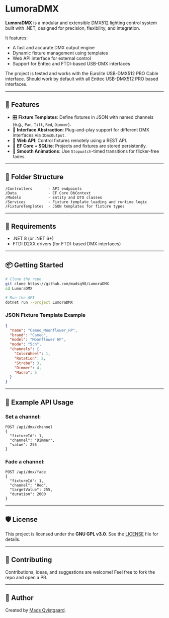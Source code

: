 ﻿# LumoraDMX

**LumoraDMX** is a modular and extensible DMX512 lighting control system built with .NET, designed for precision, flexibility, and integration.

It features:
- A fast and accurate DMX output engine
- Dynamic fixture management using templates
- Web API interface for external control
- Support for Enttec and FTDI-based USB-DMX interfaces

The project is tested and works with the Eurolite USB-DMX512 PRO Cable interface.
Should work by default with all Enttec USB-DMX512 PRO based interfaces.

---

## 🚀 Features

- 🎛️ **Fixture Templates**: Define fixtures in JSON with named channels (e.g., `Pan`, `Tilt`, `Red`, `Dimmer`).
- 🔌 **Interface Abstraction**: Plug-and-play support for different DMX interfaces via `IDmxOutput`.
- 📡 **Web API**: Control fixtures remotely using a REST API.
- 💾 **EF Core + SQLite**: Projects and fixtures are stored persistently.
- 🧠 **Smooth Animations**: Use `Stopwatch`-timed transitions for flicker-free fades.

---

## 📁 Folder Structure

```
/Controllers       - API endpoints
/Data              - EF Core DbContext
/Models            - Entity and DTO classes
/Services          - Fixture template loading and runtime logic
/FixtureTemplates  - JSON templates for fixture types
```

---

## 🔧 Requirements

- .NET 8 (or .NET 6+)
- FTDI D2XX drivers (for FTDI-based DMX interfaces)

---

## 📦 Getting Started

```bash
# Clone the repo
git clone https://github.com/madsq98/LumoraDMX
cd LumoraDMX

# Run the API
dotnet run --project LumoraDMX
```

### JSON Fixture Template Example

```json
{
  "name": "Cameo_Moonflower_HP",
  "brand": "Cameo",
  "model": "Moonflower HP",
  "mode": "5ch",
  "channels": {
    "ColorWheel": 1,
    "Rotation": 2,
    "Strobe": 3,
    "Dimmer": 4,
    "Macro": 5
  }
}
```

---

## 🧪 Example API Usage

### Set a channel:
```http
POST /api/dmx/channel
{
  "fixtureId": 1,
  "channel": "Dimmer",
  "value": 255
}
```

### Fade a channel:
```http
POST /api/dmx/fade
{
  "fixtureId": 1,
  "channel": "Red",
  "targetValue": 255,
  "duration": 2000
}
```

---

## 🛡 License

This project is licensed under the **GNU GPL v3.0**. See the [LICENSE](LICENSE) file for details.

---

## 🤝 Contributing

Contributions, ideas, and suggestions are welcome! Feel free to fork the repo and open a PR.

---

## 👤 Author

Created by [Mads Qvistgaard](https://github.com/madsq98).
